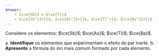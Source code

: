 ```yaml
---
answer:
    - $\ce{Sb}$ e $\ce{Tl}$
    - $\ce{Sb^{3+}}$; $\ce{As^{5+}}$; $\ce{Tl^+}$; $\ce{Ba^{2+}}$
---
```


Considere os elementos: $\ce{Sb}$; $\ce{As}$; $\ce{Tl}$; $\ce{Ba}$.

a. **Identifique** os elementos que experimentam o efeito do par inerte.
b. **Apresente** a fórmula do íon mais comum formado por cada elemento.

